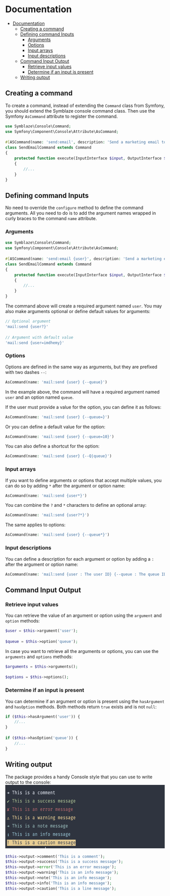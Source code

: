 # Documentation

- [Documentation](#documentation)
    - [Creating a command](#creating-a-command)
    - [Defining command Inputs](#defining-command-inputs)
        - [Arguments](#arguments)
        - [Options](#options)
        - [Input arrays](#input-arrays)
        - [Input descriptions](#input-descriptions)
    - [Command Input Output](#command-input-output)
        - [Retrieve input values](#retrieve-input-values)
        - [Determine if an input is present](#determine-if-an-input-is-present)
    - [Writing output](#writing-output)

## Creating a command

To create a command, instead of extending the `Command` class from Symfony, you should extend the Symblaze console
command class. Then use the Symfony `AsCommand` attribute to register the command.

```php
use Symblaze\Console\Command;
use Symfony\Component\Console\Attribute\AsCommand;

#[ASCommand(name: 'send:email', description: 'Send a marketing email to a user')]
class SendEmailCommand extends Command
{   
    protected function execute(InputInterface $input, OutputInterface $output): int
    {
        //...
    }
}
```

## Defining command Inputs

No need to override the `configure` method to define the command arguments. All you need to do is to add the
argument names wrapped in curly braces to the command `name` attribute.

### Arguments

```php
use Symblaze\Console\Command;
use Symfony\Component\Console\Attribute\AsCommand;

#[ASCommand(name: 'send:email {user}', description: 'Send a marketing email to a user')]
class SendEmailCommand extends Command
{   
    protected function execute(InputInterface $input, OutputInterface $output): int
    {
        //...
    }
}
```

The command above will create a required argument named `user`. You may also make arguments optional or define default
values for arguments:

```php
// Optional argument
'mail:send {user?}'

// Argument with default value
'mail:send {user=imdhemy}'
```

### Options

Options are defined in the same way as arguments, but they are prefixed with two dashes `--`:

```php
AsCommand(name: 'mail:send {user} {--queue}')
```

In the example above, the command will have a required argument named `user` and an option named `queue`.

If the user must provide a value for the option, you can define it as follows:

```php
AsCommand(name: 'mail:send {user} {--queue=}')
```

Or you can define a default value for the option:

```php
AsCommand(name: 'mail:send {user} {--queue=10}')
```

You can also define a shortcut for the option:

```php
AsCommand(name: 'mail:send {user} {--Q|queue}')
```

### Input arrays

If you want to define arguments or options that accept multiple values, you can do so by adding `*` after the argument
or option name:

```php
AsCommand(name: 'mail:send {user*}')
```

You can combine the `?` and `*` characters to define an optional array:

```php
AsCommand(name: 'mail:send {user?*}')
```

The same applies to options:

```php
AsCommand(name: 'mail:send {user} {--queue*}')
```

### Input descriptions

You can define a description for each argument or option by adding a `:` after the argument or option name:

```php
AsCommand(name: 'mail:send {user : The user ID} {--queue : The queue ID}')
```

## Command Input Output

### Retrieve input values

You can retrieve the value of an argument or option using the `argument` and `option` methods:

```php
$user = $this->argument('user');

$queue = $this->option('queue');
```

In case you want to retrieve all the arguments or options, you can use the `arguments` and `options` methods:

```php
$arguments = $this->arguments();

$options = $this->options();
```

### Determine if an input is present

You can determine if an argument or option is present using the `hasArgument` and `hasOption` methods. Both
methods return `true` exists and is not `null`:

```php
if ($this->hasArgument('user')) {
    //...
}

if ($this->hasOption('queue')) {
    //...
}
```

## Writing output

The package provides a handy Console style that you can use to write output to the console:
<img alt="Output style" height="200" src="./output-style.png"/>

```php
$this->output->comment('This is a comment');
$this->output->success('This is a success message');
$this->output->error('This is an error message');
$this->output->warning('This is an info message');
$this->output->note('This is an info message');
$this->output->info('This is an info message');
$this->output->caution('This is a line message');
```
